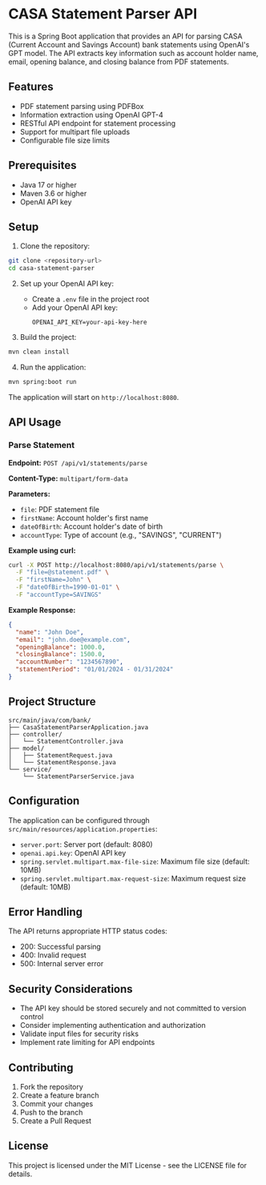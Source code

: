# CASA Statement Parser API

This is a Spring Boot application that provides an API for parsing CASA (Current Account and Savings Account) bank statements using OpenAI's GPT model. The API extracts key information such as account holder name, email, opening balance, and closing balance from PDF statements.

## Features

- PDF statement parsing using PDFBox
- Information extraction using OpenAI GPT-4
- RESTful API endpoint for statement processing
- Support for multipart file uploads
- Configurable file size limits

## Prerequisites

- Java 17 or higher
- Maven 3.6 or higher
- OpenAI API key

## Setup

1. Clone the repository:
```bash
git clone <repository-url>
cd casa-statement-parser
```

2. Set up your OpenAI API key:
   - Create a `.env` file in the project root
   - Add your OpenAI API key:
     ```
     OPENAI_API_KEY=your-api-key-here
     ```

3. Build the project:
```bash
mvn clean install
```

4. Run the application:
```bash
mvn spring:boot run
```

The application will start on `http://localhost:8080`.

## API Usage

### Parse Statement

**Endpoint:** `POST /api/v1/statements/parse`

**Content-Type:** `multipart/form-data`

**Parameters:**
- `file`: PDF statement file
- `firstName`: Account holder's first name
- `dateOfBirth`: Account holder's date of birth
- `accountType`: Type of account (e.g., "SAVINGS", "CURRENT")

**Example using curl:**
```bash
curl -X POST http://localhost:8080/api/v1/statements/parse \
  -F "file=@statement.pdf" \
  -F "firstName=John" \
  -F "dateOfBirth=1990-01-01" \
  -F "accountType=SAVINGS"
```

**Example Response:**
```json
{
  "name": "John Doe",
  "email": "john.doe@example.com",
  "openingBalance": 1000.0,
  "closingBalance": 1500.0,
  "accountNumber": "1234567890",
  "statementPeriod": "01/01/2024 - 01/31/2024"
}
```

## Project Structure

```
src/main/java/com/bank/
├── CasaStatementParserApplication.java
├── controller/
│   └── StatementController.java
├── model/
│   ├── StatementRequest.java
│   └── StatementResponse.java
└── service/
    └── StatementParserService.java
```

## Configuration

The application can be configured through `src/main/resources/application.properties`:

- `server.port`: Server port (default: 8080)
- `openai.api.key`: OpenAI API key
- `spring.servlet.multipart.max-file-size`: Maximum file size (default: 10MB)
- `spring.servlet.multipart.max-request-size`: Maximum request size (default: 10MB)

## Error Handling

The API returns appropriate HTTP status codes:
- 200: Successful parsing
- 400: Invalid request
- 500: Internal server error

## Security Considerations

- The API key should be stored securely and not committed to version control
- Consider implementing authentication and authorization
- Validate input files for security risks
- Implement rate limiting for API endpoints

## Contributing

1. Fork the repository
2. Create a feature branch
3. Commit your changes
4. Push to the branch
5. Create a Pull Request

## License

This project is licensed under the MIT License - see the LICENSE file for details. 